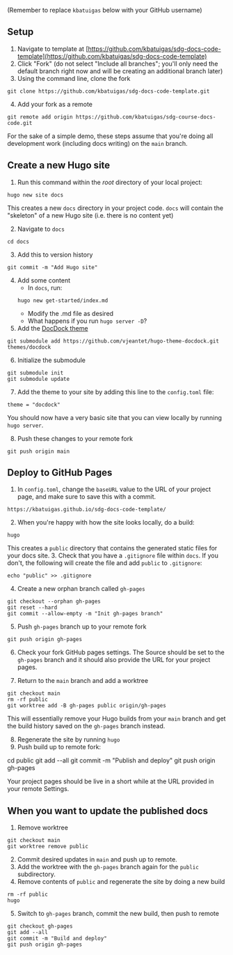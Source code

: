 (Remember to replace `kbatuigas` below with your GitHub username)

## Setup

1. Navigate to template at [https://github.com/kbatuigas/sdg-docs-code-template](https://github.com/kbatuigas/sdg-docs-code-template)
2. Click "Fork" (do not select "Include all branches"; you'll only need the default branch right now and will be creating an additional branch later)
3. Using the command line, clone the fork
```
git clone https://github.com/kbatuigas/sdg-docs-code-template.git
```
4. Add your fork as a remote
```
git remote add origin https://github.com/kbatuigas/sdg-course-docs-code.git
```

For the sake of a simple demo, these steps assume that you're doing all development work (including docs writing) on the `main` branch. 

## Create a new Hugo site

1. Run this command within the _root_ directory of your local project:  
```
hugo new site docs
```  

This creates a new `docs` directory in your project code. `docs` will contain the "skeleton" of a new Hugo site (i.e. there is no content yet)  

2. Navigate to `docs`
```
cd docs
```
3. Add this to version history

```
git commit -m "Add Hugo site"
```
4. Add some content
    - In `docs`, run:
    ```
    hugo new get-started/index.md
    ```
    - Modify the .md file as desired
    - What happens if you run `hugo server -D`?
5. Add the [DocDock theme](https://docdock.netlify.app/)
```
git submodule add https://github.com/vjeantet/hugo-theme-docdock.git themes/docdock
```
6. Initialize the submodule
```
git submodule init
git submodule update
```
7. Add the theme to your site by adding this line to the `config.toml` file:
```
theme = "docdock"
```

You should now have a very basic site that you can view locally by running `hugo server`.

8. Push these changes to your remote fork
```
git push origin main
```

## Deploy to GitHub Pages

1. In `config.toml`, change the `baseURL` value to the URL of your project page, and make sure to save this with a commit.

```
https://kbatuigas.github.io/sdg-docs-code-template/
```

2. When you're happy with how the site looks locally, do a build:
```
hugo
```
    
This creates a `public` directory that contains the generated static files for your docs site.
3. Check that you have a `.gitignore` file within `docs`. If you don't, the following will create the file and add `public` to `.gitignore`:
```
echo "public" >> .gitignore
```
4. Create a new orphan branch called `gh-pages`
```
git checkout --orphan gh-pages
git reset --hard
git commit --allow-empty -m "Init gh-pages branch"
```
5. Push `gh-pages` branch up to your remote fork
```
git push origin gh-pages
```
6. Check your fork GitHub pages settings. The Source should be set to the `gh-pages` branch and it should also provide the URL for your project pages.

7. Return to the `main` branch and add a worktree

```
git checkout main
rm -rf public
git worktree add -B gh-pages public origin/gh-pages
```
This will essentially remove your Hugo builds from your `main` branch and get the build history saved on the `gh-pages` branch instead.

8. Regenerate the site by running `hugo`
9. Push build up to remote fork:

cd public
git add --all
git commit -m "Publish and deploy"
git push origin gh-pages

Your project pages should be live in a short while at the URL provided in your remote Settings.

## When you want to update the published docs

1. Remove worktree
```
git checkout main
git worktree remove public
```
2. Commit desired updates in `main` and push up to remote.
3. Add the worktree with the `gh-pages` branch again for the `public` subdirectory.
4. Remove contents of `public` and regenerate the site by doing a new build
```
rm -rf public
hugo
```
5. Switch to `gh-pages` branch, commit the new build, then push to remote
```
git checkout gh-pages 
git add --all
git commit -m "Build and deploy"
git push origin gh-pages
```